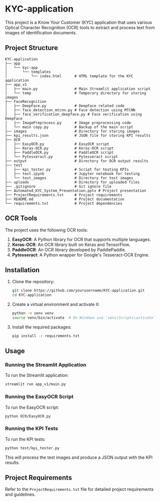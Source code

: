 # KYC-application

This project is a Know Your Customer (KYC) application that uses various Optical Character Recognition (OCR) tools to extract and process text from images of identification documents.

## Project Structure

```
KYC-application
├── app
│   └── kyc-app
│       └── templates
│           └── index.html      # HTML template for the KYC application
├── app_v1
│   ├── main.py                 # Main Streamlit application script
│   └── temp                    # Temporary directory for storing images
├── FaceRecognition
│   ├── DeepFace.py             # DeepFace related code
│   ├── face_detection_mtcnn.py # Face detection using MTCNN
│   ├── face_verification_deepface.py # Face verification using DeepFace
│   ├── ImagePreprocess.py      # Image preprocessing code
│   └── main copy.py            # Backup of the main script
├── images                      # Directory for storing images
├── kpi_results.json            # JSON file for storing KPI results
├── OCR
│   ├── EasyOCR.py              # EasyOCR script
│   ├── Keras-OCR.py            # Keras-OCR script
│   ├── PaddleOCR.py            # PaddleOCR script
│   └── Pytesseract.py          # Pytesseract script
├── output                      # Directory for OCR output results
├── test
│   ├── kpi_tester.py           # Script for testing KPIs
│   ├── test.ipynb              # Jupyter notebook for testing
│   └── test_images             # Directory for test images
├── uploads                     # Directory for uploaded files
├── .gitignore                  # Git ignore file
├── Automated_KYC_System_Presentation.pptx # Project presentation
├── ProjectRequirements.txt     # Project requirements
├── README.md                   # Project documentation
└── requirements.txt            # Project dependencies
```

## OCR Tools

The project uses the following OCR tools:

1. **EasyOCR**: A Python library for OCR that supports multiple languages.
2. **Keras-OCR**: An OCR library built on Keras and TensorFlow.
3. **PaddleOCR**: An OCR library developed by PaddlePaddle.
4. **Pytesseract**: A Python wrapper for Google's Tesseract-OCR Engine.

## Installation

1. Clone the repository:
    ```sh
    git clone https://github.com/yourusername/KYC-application.git
    cd KYC-application
    ```

2. Create a virtual environment and activate it:
    ```sh
    python -m venv venv
    source venv/bin/activate  # On Windows use `venv\Scripts\activate`
    ```

3. Install the required packages:
    ```sh
    pip install -r requirements.txt
    ```

## Usage

### Running the Streamlit Application

To run the Streamlit application:
```sh
streamlit run app_v1/main.py
```

### Running the EasyOCR Script

To run the EasyOCR script:
```sh
python OCR/EasyOCR.py
```

### Running the KPI Tests

To run the KPI tests:
```sh
python test/kpi_tester.py
```

This will process the test images and produce a JSON output with the KPI results.

## Project Requirements

Refer to the `ProjectRequirements.txt` file for detailed project requirements and guidelines.